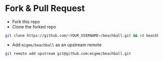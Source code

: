# Fork & Pull Request
- Fork this repo
- Clone the forked repo
```bash
git clone https://github.com/<YOUR_USERNAME>/beachball.git && cd beachball
```

- Add ```migme/beachball``` as an upstream remote
```bash
git remote add upstream git@github.com:migme/beachball.git
```
